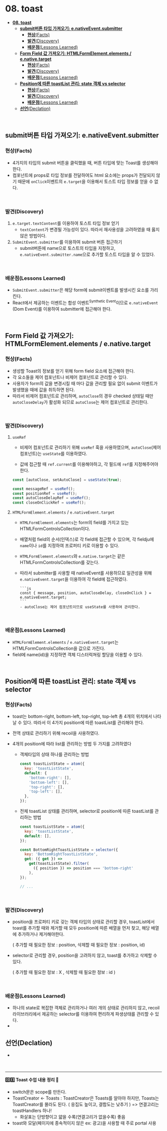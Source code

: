 # **08. toast**

- [**08. toast**](#08-toast)
  - [**submit버튼 타입 가져오기: e.nativeEvent.submitter**](#submit버튼-타입-가져오기-enativeeventsubmitter)
    - [**현상**(Facts)](#현상facts)
    - [**발견**(Discovery)](#발견discovery)
    - [**배운점**(Lessons Learned)](#배운점lessons-learned)
  - [**Form Field 값 가져오기: HTMLFormElement.elements / e.native.target**](#form-field-값-가져오기-htmlformelementelements--enativetarget)
    - [**현상**(Facts)](#현상facts-1)
    - [**발견**(Discovery)](#발견discovery-1)
    - [**배운점**(Lessons Learned)](#배운점lessons-learned-1)
  - [**Position에 따른 toastList 관리: state 객체 vs selector**](#position에-따른-toastlist-관리-state-객체-vs-selector)
    - [**현상**(Facts)](#현상facts-2)
    - [**발견**(Discovery)](#발견discovery-2)
    - [**배운점**(Lessons Learned)](#배운점lessons-learned-2)
  - [**선언**(Declation)](#선언declation)

<br>

## **submit버튼 타입 가져오기: e.nativeEvent.submitter**

### **현상**(Facts)

- 4가지의 타입의 submit 버튼을 클릭했을 때, 버튼 타입에 맞는 Toast를 생성해야한다.
- 컴포넌트에 props로 타입 정보를 전달하여도 html 요소에는 props가 전달되지 않기 때문에 `onClick`이벤트의 `e.target`을 이용해서 토스트 타입 정보를 얻을 수 없다.

<br>

### **발견**(Discovery)

1. `e.target.textContent`를 이용하여 토스트 타입 정보 얻기
   - `textContent`가 변경될 가능성이 있다. 따라서 재사용성을 고려하였을 때 옳지 않은 방법이다.
2. `SubmitEvent.submitter`를 이용하여 submit 버튼 접근하기
   - submit버튼에 name으로 토스트의 타입을 지정하고, `e.nativeEvent.submitter.name`으로 추가할 토스트 타입을 알 수 있었다.

<br>

### **배운점**(Lessons Learned)

- `SubmitEvent.submitter`은 해당 form에 submit이벤트를 발생시킨 요소를 가리킨다.
- React에서 제공하는 이벤트는 합성 이벤트<sup>Synthetic Event</sup>이므로 `e.nativeEvent` (Dom Event)를 이용하여 submitter에 접근해야 한다.

<br>

## **Form Field 값 가져오기: HTMLFormElement.elements / e.native.target**

### **현상**(Facts)

- 생성할 Toast의 정보를 얻기 위해 form field 요소에 접근해야 한다.
- 각 요소들을 제어 컴포넌트나 비제어 컴포넌트로 관리할 수 있다.
- 사용자가 form의 값을 변경시킬 때 마다 값을 관리할 필요 없이 submit 이벤트가 발생했을 때에 값을 취득하면 된다.
- 따라서 비제어 컴포넌트로 관리하며, `autoClose`의 경우 checked 상태일 때만 `autoCloseDelay`가 활성화 되므로 `autoClose`는 제어 컴포넌트로 관리한다.

<br>

### **발견**(Discovery)

1.  `useRef`

    - 비제어 컴포넌트로 관리하기 위해 `useRef` 훅을 사용하였으며, `autoClose`(제어컴포넌트)는 `useState`를 이용하였다.

    - 값에 접근할 때 `ref.current`를 이용해야하고, 각 필드에 `ref`를 지정해주어야 한다.

    ```js
    const [autoClose, setAutoClose] = useState(true);

    const messageRef = useRef();
    const positionRef = useRef();
    const autoCloseDelayRef = useRef();
    const closeOnClickRef = useRef();
    ```

2.  `HTMLFormElement.elements` / `e.nativeEvent.target`

    - `HTMLFormElement.elements`는 form의 field를 가지고 있는 HTMLFormControlsCollection이다.
    - 배열처럼 field의 순서(인덱스)로 각 field에 접근할 수 있으며, 각 fieldju에 `name`이나 `id`를 지정하여 프로퍼티 키로 이용할 수 있다.
    - `HTMLFormElement.elements`와 `e.native.target`는 같은 HTMLFormControlsCollection를 갖는다.
    - 따라서 submitter를 사용할 때 nativeEvent를 사용하므로 일관성을 위해 `e.nativeEvent.target`을 이용하여 각 field에 접근하였다.

          ```js
          const { message, position, autoCloseDelay, closeOnClick } = e.nativeEvent.target;
          ```
          - autoClose는 제어 컴포넌트이므로 useState를 사용하여 관리한다.

      <br>

### **배운점**(Lessons Learned)

- `HTMLFormElement.elements` / `e.nativeEvent.target`는 HTMLFormControlsCollection을 값으로 가진다.
- field에 name(id)을 지정하면 객체 디스터럭쳐링 할당을 이용할 수 있다.

<br>

## **Position에 따른 toastList 관리: state 객체 vs selector**

### **현상**(Facts)

- toast는 bottom-right, bottom-left, top-right, top-left 총 4개의 위치에서 나타날 수 있다. 따라서 이 4가지 position에 따른 toastList를 관리해야 한다.
- 전역 상태로 관리하기 위해 recoil을 사용하였다.
- 4개의 position에 따라 list를 관리하는 방법 두 가지를 고려하였다

  - 객체타입의 상태 하나를 관리하는 방법
    ```js
    const toastListState = atom({
      key: 'toastListState',
      default: {
        'bottom-right': [],
        'bottom-left': [],
        'top-right': [],
        'top-left': [],
      },
    });
    ```
  - 전체 toastList 상태를 관리하며, selector로 position에 따른 toastList를 관리하는 방법

    ```js
    const toastListState = atom({
      key: 'toastListState',
      default: [],
    });

    const BottomRightToastListState = selector({
      key: 'BottomRightToastListState',
      get: ({ get }) =>
        get(toastListState).filter(
          ({ position }) => position === 'bottom-right'
        ),
    });

    // ...
    ```

<br>

### **발견**(Discovery)

- position을 프로퍼티 키로 갖는 객체 타입의 상태로 관리할 경우, toastList에서 toast를 추가할 때와 제거할 때 모두 position에 따른 배열을 먼저 찾고, 해당 배열에 추가하거나 제거해야한다.

  ( 추가할 때 필요한 정보 : position, 삭제할 때 필요한 정보 : position, id)

- selector로 관리할 경우, position을 고려하지 않고, toast를 추가하고 삭제할 수 있다.

  ( 추가할 때 필요한 정보 : X , 삭제할 때 필요한 정보 : id )

<br>

### **배운점**(Lessons Learned)

- 하나의 state로 복잡한 객체로 관리하거나 여러 개의 상태로 관리하지 않고, recoil 라이브러리에서 제공하는 selector를 이용하여 편리하게 파생상태를 관리할 수 있다.
- <br>

## **선언**(Declation)

-

<br>

---

**0️⃣8️⃣ Toast 수업 내용 정리 👀**

- switch문은 scope를 만든다.
- ToastCreator <- Toasts : ToastCreator은 Toasts를 알아야 하지만, Toasts는 ToastCreator를 몰라도 된다.
  ( 응집도 높이고, 결합도는 낮추기 )
  => 연결고리는 toastHandlers 하나!
  - 화살표는 단방향이고 얇을 수록(연결고리가 없을수록) 좋음
- toast와 모달(페이지에 종속적이지 않은 ex: 광고)을 사용할 때 주로 portal 사용
